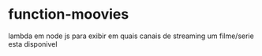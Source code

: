 # function-moovies
lambda em node js para exibir em quais canais de streaming um filme/serie esta disponivel
